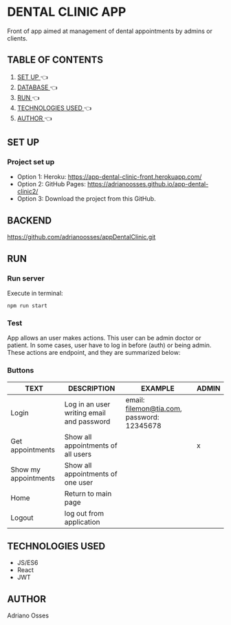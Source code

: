 # DENTAL CLINIC APP
Front of app aimed at management of dental appointments by admins or clients.
## TABLE OF CONTENTS
1. [ SET UP ](#inst) :point_left:
2. [ DATABASE ](#be) :point_left:
3. [ RUN ](#run) :point_left:
4. [ TECHNOLOGIES USED ](#tech) :point_left:
5. [ AUTHOR ](#author) :point_left:

<a name="inst"></a>
## SET UP

### Project set up
- Option 1: Heroku: https://app-dental-clinic-front.herokuapp.com/ <br>
- Option 2: GitHub Pages: https://adrianoosses.github.io/app-dental-clinic2/ <br>
- Option 3: Download the project from this GitHub.

<a name="be"></a>
## BACKEND
https://github.com/adrianoosses/appDentalClinic.git

<a name="run"></a>
## RUN
### Run server
Execute in terminal:
```
npm run start
```
### Test
App allows an user makes actions. This user can be admin doctor or patient. In some cases, user have to log in before (auth) or being admin. These actions are endpoint, and they are summarized below: 
### Buttons
| TEXT| DESCRIPTION|EXAMPLE| ADMIN |
| ----- | ---- | ---- | ---- | 
| Login | Log in an user writing email and password | email: filemon@tia.com, password: 12345678 | |
| Get appointments | Show all appointments of all users |  | x |
| Show my appointments | Show all appointments of one user |  | |
| Home| Return to main page |  | |
| Logout | log out from application | | |


<a name="tech"></a>
## TECHNOLOGIES USED
- JS/ES6
- React
- JWT

<a name="author"></a>
## AUTHOR
Adriano Osses

